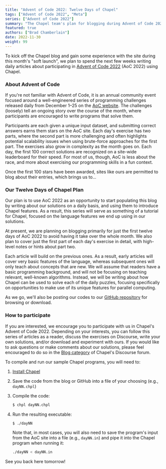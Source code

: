 ```yaml
---
title: "Advent of Code 2022: Twelve Days of Chapel"
tags: ["Advent of Code 2022", "Meta"]
series: ["Advent of Code 2022"]
summary: "The Chapel team's plan for blogging during Advent of Code 2022."
featured: true
authors: ["Brad Chamberlain"]
date: 2022-11-30
weight: 99
---
```



To kick off the Chapel blog and gain some experience with the site
during this month's "soft launch", we plan to spend the next few weeks
writing daily articles about participating in [Advent of Code
2022](https://adventofcode.com/2022/) (AoC 2022) using Chapel.


### About Advent of Code

If you're not familiar with Advent of Code, it is an annual community
event focused around a well-engineered series of programming
challenges released daily from December 1–25 on the [AoC
website](https://adventofcode.com/).  The challenges (loosely) tell an
ongoing story over the course of the month, where participants are
encouraged to write programs that solve them.

Participants are each given a unique input dataset, and submitting
correct answers earns them stars on the AoC site.  Each day's exercise
has two parts, where the second part is more challenging and often
highlights potential scalability issues when using brute-force
approaches for the first part.  The exercises also grow in complexity
as the month goes on.  Each day, the first 100 correct solutions are
recognized on a site-wide leaderboard for their speed.  For most of
us, though, AoC is less about the race, and more about exercising our
programming skills in a fun context.

Once the first 100 stars have been awarded, sites like ours are
permitted to blog about their entries, which brings us to...

### Our Twelve Days of Chapel Plan

Our plan is to use AoC 2022 as an opportunity to start populating this
blog by writing about our solutions on a daily basis, and using them
to introduce Chapel features.  As a result, this series will serve as
something of a tutorial for Chapel, focused on the language features
we end up using in our solutions.

At present, we are planning on blogging primarily for just the first
twelve days of AoC 2022 to avoid having it take over the whole month.
We also plan to cover just the first part of each day's exercise in
detail, with high-level notes or hints about part two.

Each article will build on the previous ones.  As a result, early
articles will cover very basic features of the language, whereas
subsequent ones will only teach about concepts that are new.  We will
assume that readers have a basic programming background, and will not
be focusing on teaching relevant, well-known algorithms.  Instead, we
will be writing about how Chapel can be used to solve each of the
daily puzzles, focusing specifically on opportunities to make use of
its unique features for parallel computing.

As we go, we'll also be posting our codes to our [GitHub
repository](https://github.com/chapel-lang/chapel/tree/main/test/studies/adventOfCode/2022/)
for browsing or download.


### How to participate

If you are interested, we encourage you to participate with us in
Chapel's Advent of Code 2022.  Depending on your interests, you can
follow this series of articles as a reader, discuss the exercises on
Discourse, write your own solutions, and/or download and experiment
with ours.  If you would like to ask questions or make comments about
our solutions, please feel encouraged to do so in the [Blog
category](https://chapel.discourse.group/c/blog/) of Chapel's
Discourse forum.

To compile and run our sample Chapel programs, you will need to:
  1. [Install Chapel](https://chapel-lang.org/download.html)
  2. Save the code from the blog or GitHub into a file of your choosing (e.g., `dayNN.chpl`)
  3. Compile the code:
     ```bash
     $ chpl dayNN.chpl
     ```
  4. Run the resulting executable:
     ```bash
     $ ./dayNN
     ```

     Note that, in most cases, you will also need to save the
     program's input from the AoC site into a file (e.g., `dayNN.in`)
     and pipe it into the Chapel program when running it:

     ```bash
     ./dayNN < dayNN.in
     ```

See you back here tomorrow!
